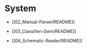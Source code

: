 # System

- [[02_Manual-Parser/README]]

- [[03_Classifier+Swin/README]]

- [[04_Schematic-Reader/README]]